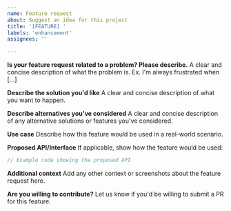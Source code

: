 ```yaml
---
name: Feature request
about: Suggest an idea for this project
title: '[FEATURE] '
labels: 'enhancement'
assignees: ''

---
```


**Is your feature request related to a problem? Please describe.**
A clear and concise description of what the problem is. Ex. I'm always frustrated when [...]

**Describe the solution you'd like**
A clear and concise description of what you want to happen.

**Describe alternatives you've considered**
A clear and concise description of any alternative solutions or features you've considered.

**Use case**
Describe how this feature would be used in a real-world scenario.

**Proposed API/Interface**
If applicable, show how the feature would be used:
```typescript
// Example code showing the proposed API
```

**Additional context**
Add any other context or screenshots about the feature request here.

**Are you willing to contribute?**
Let us know if you'd be willing to submit a PR for this feature.